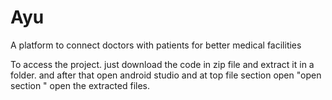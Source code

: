 # Ayu
A platform to connect doctors with patients for better medical facilities

To access the project. just download the code in zip file and extract it in a folder. and after that open android studio and at top file section open "open section " 
open the extracted files.
